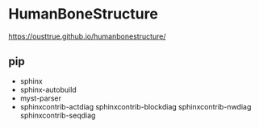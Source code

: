 # HumanBoneStructure

<https://ousttrue.github.io/humanbonestructure/>

## pip

* sphinx
* sphinx-autobuild
* myst-parser
* sphinxcontrib-actdiag sphinxcontrib-blockdiag sphinxcontrib-nwdiag sphinxcontrib-seqdiag
